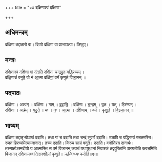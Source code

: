 +++
title = "०७ दक्षिणाश्वं दक्षिणा"

+++
## अधिमन्त्रम्
दक्षिणा तद्दातारो वा। दिव्यो दक्षिणा वा प्राजापत्या। त्रिष्टुप्।

## मन्त्रः
दक्षि॒णाश्वं॒ दक्षि॑णा॒ गां द॑दाति॒ दक्षि॑णा च॒न्द्रमु॒त यद्धिर॑ण्यम् ।  
दक्षि॒णान्नं॑ वनुते॒ यो न॑ आ॒त्मा दक्षि॑णां॒ वर्म॑ कृणुते विजा॒नन् ॥

## पदपाठः
दक्षि॑णा । अश्व॑म् । दक्षि॑णा । गाम् । द॒दा॒ति॒ । दक्षि॑णा । च॒न्द्रम् । उ॒त । यत् । हिर॑ण्यम् ।  
दक्षि॑णा । अन्न॑म् । व॒नु॒ते॒ । यः । नः॒ । आ॒त्मा । दक्षि॑णाम् । वर्म॑ । कृ॒णु॒ते॒ । वि॒ऽजा॒नन् ॥

## भाष्यम्
दक्षिणा तद्दातृभ्योऽश्वं ददाति। तथा गां च ददाति तथा चन्द्रं सुवर्णं ददाति। उतापि च यद्धिरण्यं रजतमस्ति। रजतं हिरण्यमित्याम्नानात्। तच्च ददाति। किञ्च सान्नं वनुते। ददाति। वनोतिरत्र दानार्थः। तस्मान्नोऽस्मदीयो य आत्मास्ति स वर्म विजानन् कवचं यथायुधानां निवारकं तद्वद्दुरितानि वारयतीति कवचमिति विजानन् दक्षिणामश्वादिदानशीलां कृणुते। ऋत्विग्भ्यः करोति॥७॥